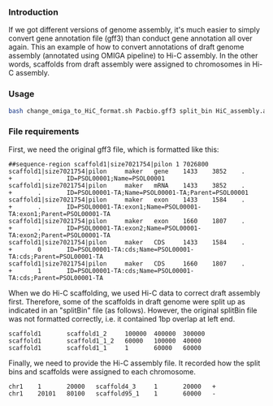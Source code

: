 ### Introduction
If we got different versions of genome assembly, it's much easier to simply convert gene annotation file (gff3) than conduct gene annotation all over again. This an example of how to convert annotations of draft genome assembly (annotated using OMIGA pipeline) to Hi-C assembly. In the other words, scaffolds from draft assembly were assigned to chromosomes in Hi-C assembly.

### Usage
```bash
bash change_omiga_to_HiC_format.sh Pacbio.gff3 split_bin HiC_assembly.agp HiC_V3_CompleteGeneOnly.gff3
```

### File requirements
First, we need the original gff3 file, which is formatted like this:
```
##sequence-region scaffold1|size7021754|pilon 1 7026800
scaffold1|size7021754|pilon     maker   gene    1433    3852    .       +       .       ID=PSOL00001;Name=PSOL00001
scaffold1|size7021754|pilon     maker   mRNA    1433    3852    .       +       .       ID=PSOL00001-TA;Name=PSOL00001-TA;Parent=PSOL00001
scaffold1|size7021754|pilon     maker   exon    1433    1584    .       +       .       ID=PSOL00001-TA:exon1;Name=PSOL00001-TA:exon1;Parent=PSOL00001-TA
scaffold1|size7021754|pilon     maker   exon    1660    1807    .       +       .       ID=PSOL00001-TA:exon2;Name=PSOL00001-TA:exon2;Parent=PSOL00001-TA
scaffold1|size7021754|pilon     maker   CDS     1433    1584    .       +       0       ID=PSOL00001-TA:cds;Name=PSOL00001-TA:cds;Parent=PSOL00001-TA
scaffold1|size7021754|pilon     maker   CDS     1660    1807    .       +       1       ID=PSOL00001-TA:cds;Name=PSOL00001-TA:cds;Parent=PSOL00001-TA
```

When we do Hi-C scaffolding, we used Hi-C data to correct draft assembly first. Therefore, some of the scaffolds in draft genome were split up as indicated in an "splitBin" file (as follows). However, the original splitBin file was not formatted correctly, i.e. it contained 1bp overlap at left end.

```
scaffold1       scaffold1_2     100000  400000  300000
scaffold1       scaffold1_1_2   60000   100000  40000
scaffold1       scaffold1_1     1       60000   60000
```

Finally, we need to provide the Hi-C assembly file. It recorded how the split bins and scaffolds were assigned to each chromosome.
```
chr1    1       20000   scaffold4_3     1       20000   +
chr1    20101   80100   scaffold95_1    1       60000   -
```
